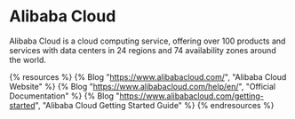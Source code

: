 # Alibaba Cloud

Alibaba Cloud is a cloud computing service, offering over 100 products and services with data centers in 24 regions and 74 availability zones around the world.

{% resources %}
  {% Blog "https://www.alibabacloud.com/", "Alibaba Cloud Website" %}
  {% Blog "https://www.alibabacloud.com/help/en/", "Official Documentation" %}
  {% Blog "https://www.alibabacloud.com/getting-started", "Alibaba Cloud Getting Started Guide" %}
{% endresources %}
